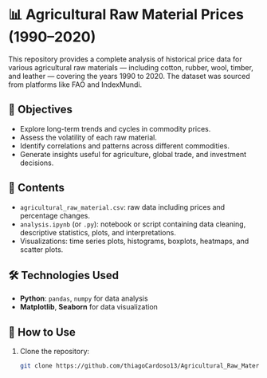 # 📊 Agricultural Raw Material Prices (1990–2020)

This repository provides a complete analysis of historical price data for various agricultural raw materials — including cotton, rubber, wool, timber, and leather — covering the years 1990 to 2020. The dataset was sourced from platforms like FAO and IndexMundi.

## 🎯 Objectives
- Explore long-term trends and cycles in commodity prices.
- Assess the volatility of each raw material.
- Identify correlations and patterns across different commodities.
- Generate insights useful for agriculture, global trade, and investment decisions.

## 📂 Contents
- `agricultural_raw_material.csv`: raw data including prices and percentage changes.
- `analysis.ipynb` (or `.py`): notebook or script containing data cleaning, descriptive statistics, plots, and interpretations.
- Visualizations: time series plots, histograms, boxplots, heatmaps, and scatter plots.

## 🛠 Technologies Used
- **Python**: `pandas`, `numpy` for data analysis
- **Matplotlib**, **Seaborn** for data visualization

## 🚀 How to Use
1. Clone the repository:
   ```bash
   git clone https://github.com/thiagoCardoso13/Agricultural_Raw_Material_prices.git
